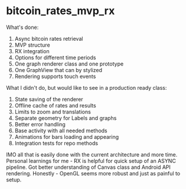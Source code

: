 # bitcoin_rates_mvp_rx


What's done:

1) Async bitcoin rates retrieval
2) MVP structure
3) RX integration
4) Options for different time periods
5) One graph renderer class and one prototype
6) One GraphView that can by stylized
7) Rendering supports touch events

What I didn't do, but would like to see in a production ready class:

1) State saving of the renderer
2) Offline cache of rates and results
3) Limits to zoom and translations
4) Separate geometry for Labels and graphs
5) Better error handling
6) Base activity with all needed methods
7) Animations for bars loading and appearing
8) Integration tests for repo methods

IMO all that is easily done with the current architecture and more time. Personal learnings for me - RX is helpful for quick setup of an ASYNC pipeline. Got better understanding of Canvas class and Android API rendering. Honestly - OpenGL seems more robust and just as painful to setup.
